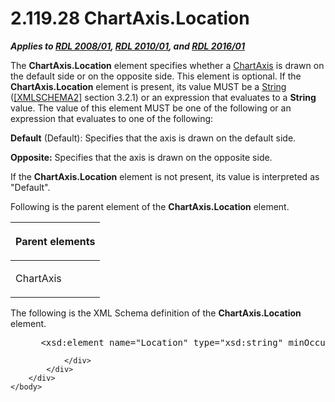 <html dir="LTR" xmlns:mshelp="http://msdn.microsoft.com/mshelp" xmlns:ddue="http://ddue.schemas.microsoft.com/authoring/2003/5" xmlns:xlink="http://www.w3.org/1999/xlink" xmlns:tool="http://www.microsoft.com/tooltip">
    <head>
        <meta http-equiv="Content-Type" content="text/html; CHARSET=utf-8"></meta>
        <meta name="save" content="history"></meta>
        <title>2.119.28 ChartAxis.Location</title>
        <xml>
            <mshelp:toctitle title="2.119.28 ChartAxis.Location"></mshelp:toctitle>
            <mshelp:rltitle title="[MS-RDL]: ChartAxis.Location"></mshelp:rltitle>
            <mshelp:keyword index="A" term="bf4f7b47-d9ee-4cf0-a6ad-4e0391f4574c"></mshelp:keyword>
            <mshelp:attr name="DCSext.ContentType" value="open specification"></mshelp:attr>
            <mshelp:attr name="AssetID" value="bf4f7b47-d9ee-4cf0-a6ad-4e0391f4574c"></mshelp:attr>
            <mshelp:attr name="TopicType" value="kbRef"></mshelp:attr>
            <mshelp:attr name="DCSext.Title" value="[MS-RDL]: ChartAxis.Location" />
        </xml>
    </head>
    <body>
        <div id="header">
            <h1 class="heading">2.119.28 ChartAxis.Location</h1>
        </div>
        <div id="mainSection">
            <div id="mainBody">
                <div id="allHistory" class="saveHistory"></div>
                <div id="sectionSection0" class="section" name="collapseableSection">
                    

<p><b><i>Applies to </i></b><a href="1e855f94-4617-47e4-b89e-0856c6cb420f.html"><b><i>RDL 2008/01</i></b></a><b><i>,
</i></b><a href="3428e690-a348-4ec7-8a6a-8efb42d2cdee.html"><b><i>RDL 2010/01</i></b></a><b><i>,
and </i></b><a href="52ce3983-2bfc-4e72-9359-42aaf5fe4509.html"><b><i>RDL 2016/01</i></b></a></p>

<p>The <b>ChartAxis.Location</b> element specifies whether a <a href="0c19f1cb-ef68-4c28-a2d0-8601b7fd0f32.html">ChartAxis</a> is drawn on the
default side or on the opposite side. This element is optional. If the <b>ChartAxis.Location</b>
element is present, its value MUST be a <a href="1ed81ef3-a683-45e3-aaad-bd2bbe71bc3d.html">String</a> (<a href="https://go.microsoft.com/fwlink/?LinkId=90610">[XMLSCHEMA2]</a> section
3.2.1) or an expression that evaluates to a <b>String</b> value. The value of
this element MUST be one of the following or an expression that evaluates to
one of the following:</p>

<p><b>Default</b> (Default): Specifies that the axis is
drawn on the default side.</p>

<p><b>Opposite:</b> Specifies that the axis is drawn on
the opposite side.</p>

<p>If the <b>ChartAxis.Location</b> element is not present, its
value is interpreted as &quot;Default&quot;.</p>

<p>Following is the parent element of the <b>ChartAxis.Location</b>
element.</p>

<table>
 <thead>
  <tr>
   <th>
   <p>Parent elements</p>
   </th>
  </tr>
 </thead>
 <tr>
  <td>
  <p>ChartAxis</p>
  </td>
 </tr>
</table>

<p>The following is the XML Schema definition of the <b>ChartAxis.Location</b>
element.</p>

<dl>
<dd>
<div><pre> &lt;xsd:element name=&quot;Location&quot; type=&quot;xsd:string&quot; minOccurs=&quot;0&quot; /&gt;
</pre></div>
</dd></dl>


                </div>
            </div>
        </div>
    </body>
</html>